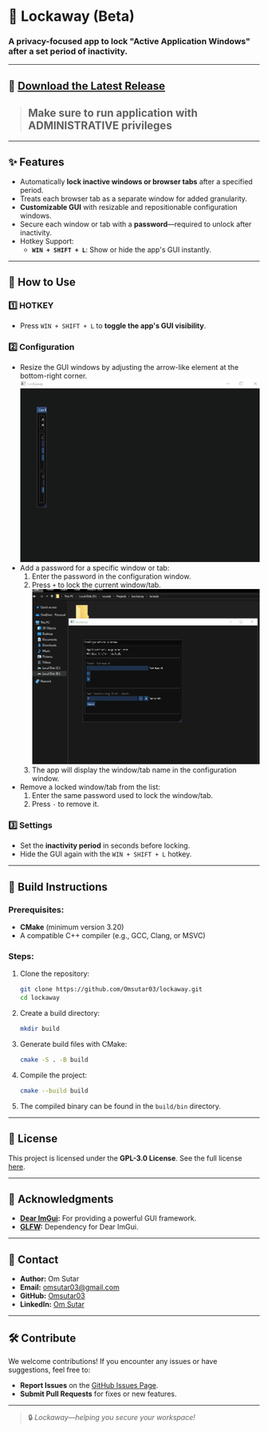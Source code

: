 # 🚀 Lockaway (Beta)

### A privacy-focused app to lock "Active Application Windows" after a set period of inactivity.

---

## 🔗 [Download the Latest Release](https://github.com/Omsutar03/lockaway/releases/tag/beta)

> ## Make sure to run application with ADMINISTRATIVE privileges

---

## ✨ Features
- Automatically **lock inactive windows or browser tabs** after a specified period.
- Treats each browser tab as a separate window for added granularity.
- **Customizable GUI** with resizable and repositionable configuration windows.
- Secure each window or tab with a **password**—required to unlock after inactivity.
- Hotkey Support:
  - **`WIN + SHIFT + L`**: Show or hide the app's GUI instantly.

---

## 📘 How to Use

### **1️⃣ HOTKEY**
- Press `WIN + SHIFT + L` to **toggle the app's GUI visibility**.

### **2️⃣ Configuration**
- Resize the GUI windows by adjusting the arrow-like element at the bottom-right corner.
![Resize](include/readme_contents/resize.gif)
- Add a password for a specific window or tab:
  1. Enter the password in the configuration window.
  2. Press `+` to lock the current window/tab.
  ![App Preview](include/readme_contents/add_app.gif)
  3. The app will display the window/tab name in the configuration window.
- Remove a locked window/tab from the list:
  1. Enter the same password used to lock the window/tab.
  2. Press `-` to remove it.

### **3️⃣ Settings**
- Set the **inactivity period** in seconds before locking.
- Hide the GUI again with the `WIN + SHIFT + L` hotkey.

---

## 🔧 Build Instructions

### Prerequisites:
- **CMake** (minimum version 3.20)
- A compatible C++ compiler (e.g., GCC, Clang, or MSVC)

### Steps:
1. Clone the repository:
   ```sh
   git clone https://github.com/Omsutar03/lockaway.git
   cd lockaway
   ```
2. Create a build directory:
   ```sh
   mkdir build
   ```
3. Generate build files with CMake:
   ```sh
   cmake -S . -B build
   ```
4. Compile the project:
   ```sh
   cmake --build build
   ```
5. The compiled binary can be found in the `build/bin` directory.

---

## 📜 License  
This project is licensed under the **GPL-3.0 License**. See the full license [here](https://github.com/Omsutar03/lockaway/blob/main/LICENSE).

---

## 🙏 Acknowledgments  
- **[Dear ImGui](https://github.com/ocornut/imgui):** For providing a powerful GUI framework.  
- **[GLFW](https://github.com/glfw/glfw):** Dependency for Dear ImGui.

---

## 👤 Contact  
- **Author:** Om Sutar  
- **Email:** [omsutar03@gmail.com](mailto:omsutar03@gmail.com)  
- **GitHub:** [Omsutar03](https://github.com/Omsutar03)  
- **LinkedIn:** [Om Sutar](https://www.linkedin.com/in/omsutar03)  

---

## 🛠️ Contribute  
We welcome contributions! If you encounter any issues or have suggestions, feel free to:
- **Report Issues** on the [GitHub Issues Page](https://github.com/Omsutar03/lockaway/issues).
- **Submit Pull Requests** for fixes or new features.

---

> 🔒 *Lockaway—helping you secure your workspace!*